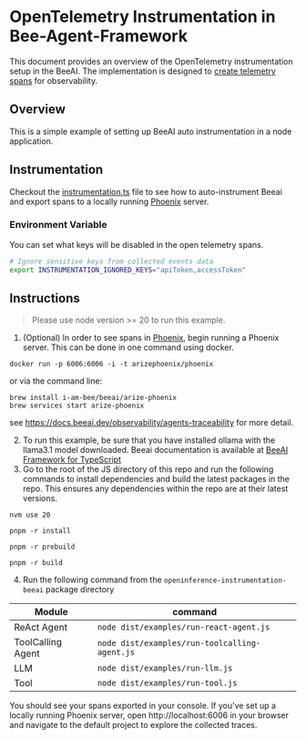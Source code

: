 # OpenTelemetry Instrumentation in Bee-Agent-Framework

This document provides an overview of the OpenTelemetry instrumentation setup in the BeeAI.
The implementation is designed to [create telemetry spans](https://opentelemetry.io/docs/languages/js/instrumentation/#create-spans) for observability.

## Overview

This is a simple example of setting up BeeAI auto instrumentation in a node application.

## Instrumentation

Checkout the [instrumentation.ts](./instrumentation.ts) file to see how to auto-instrument Beeai and export spans to a locally running [Phoenix](https://github.com/Arize-ai/phoenix) server.

### Environment Variable

You can set what keys will be disabled in the open telemetry spans.

```bash
# Ignore sensitive keys from collected events data
export INSTRUMENTATION_IGNORED_KEYS="apiToken,accessToken"
```

## Instructions

> Please use node version >= 20 to run this example.

1. (Optional) In order to see spans in [Phoenix](https://github.com/Arize-ai/phoenix), begin running a Phoenix server. This can be done in one command using docker.

```
docker run -p 6006:6006 -i -t arizephoenix/phoenix
```

or via the command line:

```
brew install i-am-bee/beeai/arize-phoenix
brew services start arize-phoenix
```

see https://docs.beeai.dev/observability/agents-traceability for more detail.

2. To run this example, be sure that you have installed ollama with the llama3.1 model downloaded. Beeai documentation is available at [BeeAI Framework for TypeScript](https://github.com/i-am-bee/beeai-framework/tree/main/typescript)
3. Go to the root of the JS directory of this repo and run the following commands to install dependencies and build the latest packages in the repo. This ensures any dependencies within the repo are at their latest versions.

```shell
nvm use 20
```

```shell
pnpm -r install
```

```shell
pnpm -r prebuild
```

```shell
pnpm -r build
```

4. Run the following command from the `openinference-instrumentation-beeai` package directory

| Module            | command                                       |
| ----------------- | --------------------------------------------- |
| ReAct Agent       | `node dist/examples/run-react-agent.js`       |
| ToolCalling Agent | `node dist/examples/run-toolcalling-agent.js` |
| LLM               | `node dist/examples/run-llm.js`               |
| Tool              | `node dist/examples/run-tool.js`              |

You should see your spans exported in your console. If you've set up a locally running Phoenix server, open http://localhost:6006 in your browser and navigate to the default project to explore the collected traces.
